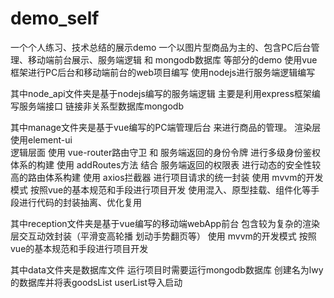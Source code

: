 # demo_self
一个个人练习、技术总结的展示demo
一个以图片型商品为主的、包含PC后台管理、移动端前台展示、服务端逻辑 和 mongodb数据库 等部分的demo
使用vue框架进行PC后台和移动端前台的web项目编写  使用nodejs进行服务端逻辑编写

其中node_api文件夹是基于nodejs编写的服务端逻辑
主要是利用express框架编写服务端接口
链接非关系型数据库mongodb

其中manage文件夹是基于vue编写的PC端管理后台 来进行商品的管理。
渲染层使用element-ui  
逻辑层面 
使用 vue-router路由守卫 和 服务端返回的身份令牌 进行多级身份鉴权体系的构建
使用 addRoutes方法 结合 服务端返回的权限表 进行动态的安全性较高的路由体系构建
使用 axios拦截器 进行项目请求的统一封装
使用 mvvm的开发模式 按照vue的基本规范和手段进行项目开发
使用混入、原型挂载、组件化等手段进行代码的封装抽离、优化复用

其中reception文件夹是基于vue编写的移动端webApp前台
包含较为复杂的渲染层交互动效封装（平滑变高轮播 划动手势翻页等）
使用 mvvm的开发模式 按照vue的基本规范和手段进行项目开发

其中data文件夹是数据库文件 运行项目时需要运行mongodb数据库 创建名为lwy的数据库并将表goodsList userList导入启动
